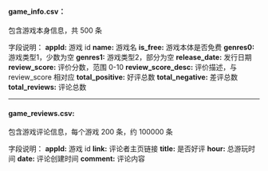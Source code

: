 #### game_info.csv：

包含游戏本身信息，共 500 条

字段说明：
**appId:**	游戏 id
**name:**	游戏名
**is_free:**	游戏本体是否免费
**genres0:**	游戏类型1，少数为空
**genres1:**	游戏类型2，部分为空
**release_date:**	发行日期
**review_score:**	评价分数，范围 0-10
**review_score_desc:**	评价描述，与 review_score 相对应
**total_positive:**	好评总数
**total_negative:**	差评总数
**total_reviews:**	评论总数

---
#### game_reviews.csv:

包含游戏评论信息，每个游戏 200 条，约 100000 条

字段说明：
**appId:**	游戏 id
**link:**	评论者主页链接
**title:**	是否好评
**hour:**	总游玩时间
**date:**	评论创建时间
**comment:**	评论内容

